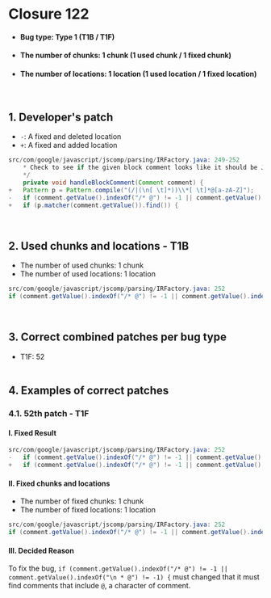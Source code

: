 # Closure 122
* <h4>Bug type: Type 1 (T1B / T1F)</h4>
* <h4>The number of chunks: 1 chunk (1 used chunk / 1 fixed chunk)</h4>
* <h4>The number of locations: 1 location (1 used location / 1 fixed location)</h4>
<br>

## 1. Developer's patch
* `-`: A fixed and deleted location
* `+`: A fixed and added location
```java
src/com/google/javascript/jscomp/parsing/IRFactory.java: 249-252
    * Check to see if the given block comment looks like it should be JSDoc.
    */
    private void handleBlockComment(Comment comment) {
+   Pattern p = Pattern.compile("(/|(\n[ \t]*))\\*[ \t]*@[a-zA-Z]");
-   if (comment.getValue().indexOf("/* @") != -1 || comment.getValue().indexOf("\n * @") != -1) {
+   if (p.matcher(comment.getValue()).find()) {
```
<br>

## 2. Used chunks and locations - T1B
* The number of used chunks: 1 chunk
* The number of used locations: 1 location
```java
src/com/google/javascript/jscomp/parsing/IRFactory.java: 252
if (comment.getValue().indexOf("/* @") != -1 || comment.getValue().indexOf("\n * @") != -1) {
```
<br>

## 3. Correct combined patches per bug type
* T1F: 52
<br><br>

## 4. Examples of correct patches
### 4.1. 52th patch - T1F
#### I. Fixed Result
```java
src/com/google/javascript/jscomp/parsing/IRFactory.java: 252
-   if (comment.getValue().indexOf("/* @") != -1 || comment.getValue().indexOf("\n * @") != -1) {
+   if (comment.getValue().indexOf("/* @") != -1 || comment.getValue().indexOf("@") != -1) {
```

#### II. Fixed chunks and locations
* The number of fixed chunks: 1 chunk
* The number of fixed locations: 1 location
```java
src/com/google/javascript/jscomp/parsing/IRFactory.java: 252
if (comment.getValue().indexOf("/* @") != -1 || comment.getValue().indexOf("@") != -1) {
```

#### III. Decided Reason
To fix the bug, ```if (comment.getValue().indexOf("/* @") != -1 || comment.getValue().indexOf("\n * @") != -1) {``` must changed that it must find comments that include ```@```, a character of comment.
<br><br>